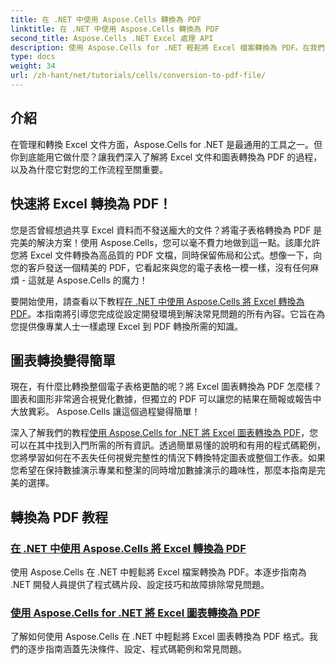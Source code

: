 ```yaml
---
title: 在 .NET 中使用 Aspose.Cells 轉換為 PDF
linktitle: 在 .NET 中使用 Aspose.Cells 轉換為 PDF
second_title: Aspose.Cells .NET Excel 處理 API
description: 使用 Aspose.Cells for .NET 輕鬆將 Excel 檔案轉換為 PDF。在我們的綜合教程中探索逐步指南、程式碼片段和技巧。
type: docs
weight: 34
url: /zh-hant/net/tutorials/cells/conversion-to-pdf-file/
--- 
```

## 介紹

在管理和轉換 Excel 文件方面，Aspose.Cells for .NET 是最通用的工具之一。但你到底能用它做什麼？讓我們深入了解將 Excel 文件和圖表轉換為 PDF 的過程，以及為什麼它對您的工作流程至關重要。

## 快速將 Excel 轉換為 PDF！

您是否曾經想過共享 Excel 資料而不發送龐大的文件？將電子表格轉換為 PDF 是完美的解決方案！使用 Aspose.Cells，您可以毫不費力地做到這一點。該庫允許您將 Excel 文件轉換為高品質的 PDF 文檔，同時保留佈局和公式。想像一下，向您的客戶發送一個精美的 PDF，它看起來與您的電子表格一模一樣，沒有任何麻煩 - 這就是 Aspose.Cells 的魔力！

要開始使用，請查看以下教程[在 .NET 中使用 Aspose.Cells 將 Excel 轉換為 PDF](./convert-excel-to-pdf/)。本指南將引導您完成從設定開發環境到解決常見問題的所有內容。它旨在為您提供像專業人士一樣處理 Excel 到 PDF 轉換所需的知識。

## 圖表轉換變得簡單

現在，有什麼比轉換整個電子表格更酷的呢？將 Excel 圖表轉換為 PDF 怎麼樣？圖表和圖形非常適合視覺化數據，但獨立的 PDF 可以讓您的結果在簡報或報告中大放異彩。 Aspose.Cells 讓這個過程變得簡單！ 

深入了解我們的教程[使用 Aspose.Cells for .NET 將 Excel 圖表轉換為 PDF](./convert-excel-charts-to-pdf/)，您可以在其中找到入門所需的所有資訊。透過簡單易懂的說明和有用的程式碼範例，您將學習如何在不丟失任何視覺完整性的情況下轉換特定圖表或整個工作表。如果您希望在保持數據演示專業和整潔的同時增加數據演示的趣味性，那麼本指南是完美的選擇。

## 轉換為 PDF 教程
### [在 .NET 中使用 Aspose.Cells 將 Excel 轉換為 PDF](./convert-excel-to-pdf/)
使用 Aspose.Cells 在 .NET 中輕鬆將 Excel 檔案轉換為 PDF。本逐步指南為 .NET 開發人員提供了程式碼片段、設定技巧和故障排除常見問題。
### [使用 Aspose.Cells for .NET 將 Excel 圖表轉換為 PDF](./convert-excel-charts-to-pdf/)
了解如何使用 Aspose.Cells 在 .NET 中輕鬆將 Excel 圖表轉換為 PDF 格式。我們的逐步指南涵蓋先決條件、設定、程式碼範例和常見問題。